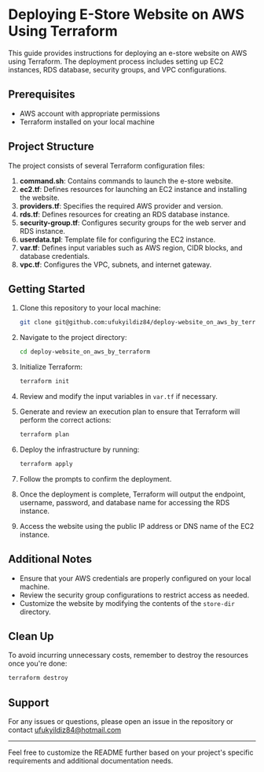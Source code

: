 # Deploying E-Store Website on AWS Using Terraform

This guide provides instructions for deploying an e-store website on AWS using Terraform. The deployment process includes setting up EC2 instances, RDS database, security groups, and VPC configurations.

## Prerequisites

- AWS account with appropriate permissions
- Terraform installed on your local machine

## Project Structure

The project consists of several Terraform configuration files:

1. **command.sh**: Contains commands to launch the e-store website.
2. **ec2.tf**: Defines resources for launching an EC2 instance and installing the website.
3. **providers.tf**: Specifies the required AWS provider and version.
4. **rds.tf**: Defines resources for creating an RDS database instance.
5. **security-group.tf**: Configures security groups for the web server and RDS instance.
6. **userdata.tpl**: Template file for configuring the EC2 instance.
7. **var.tf**: Defines input variables such as AWS region, CIDR blocks, and database credentials.
8. **vpc.tf**: Configures the VPC, subnets, and internet gateway.

## Getting Started

1. Clone this repository to your local machine:

    ```bash
    git clone git@github.com:ufukyildiz84/deploy-website_on_aws_by_terraform.git
    ```

2. Navigate to the project directory:

    ```bash
    cd deploy-website_on_aws_by_terraform
    ```

3. Initialize Terraform:

    ```bash
    terraform init
    ```

4. Review and modify the input variables in `var.tf` if necessary.

5. Generate and review an execution plan to ensure that Terraform will perform the correct actions:

    ```bash
    terraform plan
    ```

6. Deploy the infrastructure by running:

    ```bash
    terraform apply
    ```

7. Follow the prompts to confirm the deployment.

8. Once the deployment is complete, Terraform will output the endpoint, username, password, and database name for accessing the RDS instance.

9. Access the website using the public IP address or DNS name of the EC2 instance.

## Additional Notes

- Ensure that your AWS credentials are properly configured on your local machine.
- Review the security group configurations to restrict access as needed.
- Customize the website by modifying the contents of the `store-dir` directory.

## Clean Up

To avoid incurring unnecessary costs, remember to destroy the resources once you're done:

```bash
terraform destroy
```

## Support

For any issues or questions, please open an issue in the repository or contact [ufukyildiz84@hotmail.com](mailto:ufukyildiz84@hotmail.com)

---

Feel free to customize the README further based on your project's specific requirements and additional documentation needs.